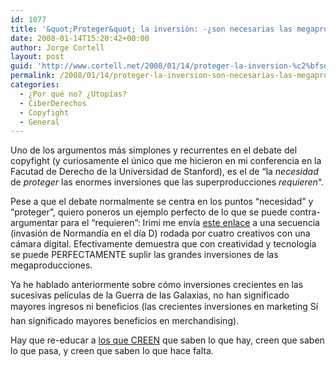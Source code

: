 ```yaml
---
id: 1077
title: '&quot;Proteger&quot; la inversión: -¿son necesarias las megaproducciones?'
date: 2008-01-14T15:20:42+00:00
author: Jorge Cortell
layout: post
guid: 'http://www.cortell.net/2008/01/14/proteger-la-inversion-%c2%bfson-necesarias-las-megaproducciones/'
permalink: /2008/01/14/proteger-la-inversion-son-necesarias-las-megaproducciones/
categories:
  - ¿Por qué no? ¿Utopías?
  - CiberDerechos
  - Copyfight
  - General
---
```

Uno de los argumentos más simplones y recurrentes en el debate del copyfight (y curiosamente el único que me hicieron en mi conferencia en la Facutad de Derecho de la Universidad de Stanford), es el de &#8220;la _necesidad_ de _proteger_ las enormes inversiones que las superproducciones _requieren_&#8220;.

Pese a que el debate normalmente se centra en los puntos &#8220;necesidad&#8221; y &#8220;proteger&#8221;, quiero poneros un ejemplo perfecto de lo que se puede contra-argumentar para el &#8220;requieren&#8221;: Irimi me enví­a <a target="_blank" title="Secuencia" href="http://fogonazos.blogspot.com/2008/01/normanda-de-bajo-presupuesto.html">este enlace</a> a una secuencia (invasión de Normandí­a en el dí­a D) rodada por cuatro creativos con una cámara digital. Efectivamente demuestra que con creatividad y tecnologí­a se puede PERFECTAMENTE suplir las grandes inversiones de las megaproducciones.

Ya he hablado anteriormente sobre cómo inversiones crecientes en las sucesivas pelí­culas de la Guerra de las Galaxias, no han significado mayores ingresos ni beneficios (las crecientes inversiones en marketing Sí han significado mayores beneficios en merchandising).

Hay que re-educar a <a target="_blank" title="Barrapunto: Gran Wyoming defiende canon y SGAE" href="http://barrapunto.com/article.pl?sid=08/01/14/1050208&from=rss">los que CREEN</a> que saben lo que hay, creen que saben lo que pasa, y creen que saben lo que hace falta.